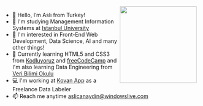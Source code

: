 <img align='right' src='https://github.com/aslicanaydin/aslicanaydin/assets/146888286/2b0cb692-f303-4b42-88b3-fe80a76d50e3)' width="200">

<!--About Me-->
- 👋 Hello, I’m Aslı from Turkey!
- 📖 I'm studying Management Information Systems at [Istanbul University](https://www.istanbul.edu.tr/tr/_) 
- 👀 I'm interested in Front-End Web Development, Data Science, AI and many other things!
- 🌱 Currently learning HTML5 and CSS3 from [Kodluyoruz](https://kodluyoruz.org/) and [freeCodeCamp](https://www.freecodecamp.org/)
and I'm also learning Data Engineering from [Veri Bilimi Okulu](https://www.veribilimiokulu.com/)
- 💻 I'm working at [Kovan App](https://kovan.app/) as a Freelance Data Labeler 
- 📫 Reach me anytime aslicanaydin@windowslive.com
<!--About me-->
